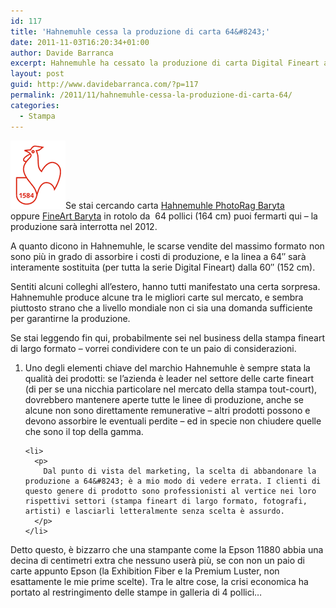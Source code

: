 ```yaml
---
id: 117
title: 'Hahnemuhle cessa la produzione di carta 64&#8243;'
date: 2011-11-03T16:20:34+01:00
author: Davide Barranca
excerpt: Hahnemuhle ha cessato la produzione di carta Digital Fineart a 64 pollici (162 cm).
layout: post
guid: http://www.davidebarranca.com/?p=117
permalink: /2011/11/hahnemuhle-cessa-la-produzione-di-carta-64/
categories:
  - Stampa
---
```

<div class="pf-content">
  <p>
    <img class="alignleft size-full wp-image-113" style="border-style: initial; border-color: initial; border-width: 0px;" title="Hahnemuhle" src="/wp-content/uploads/2011/11/Cock.gif" alt="Hahnemuhle Fine Art papers" width="88" height="109" />Se stai cercando carta <a title="Hahnemuhle PhotoRag Baryta paper" href="http://www.hahnemuehle.com/prod/us/461/592/photo-rag-baryta-315-gsm.html" target="_blank">Hahnemuhle PhotoRag Baryta</a> oppure <a title="Hahnemuhle FineArt Baryta paper" href="http://www.hahnemuehle.com/prod/us/461/603/fineart-baryta-325-gsm.html" target="_blank">FineArt Baryta</a> in rotolo da  64 pollici (164 cm) puoi fermarti qui &#8211; la produzione sarà interrotta nel 2012.
  </p>

  <p>
    A quanto dicono in Hahnemuhle, le scarse vendite del massimo formato non sono più in grado di assorbire i costi di produzione, e la linea a 64&#8243; sarà interamente sostituita (per tutta la serie Digital Fineart) dalla 60&#8243; (152 cm).
  </p>

  <p>
    <!--more-->
  </p>

  <p>
    Sentiti alcuni colleghi all&#8217;estero, hanno tutti manifestato una certa sorpresa. Hahnemuhle produce alcune tra le migliori carte sul mercato, e sembra piuttosto strano che a livello mondiale non ci sia una domanda sufficiente per garantirne la produzione.
  </p>

  <p>
    Se stai leggendo fin qui, probabilmente sei nel business della stampa fineart di largo formato &#8211; vorrei condividere con te un paio di considerazioni.
  </p>

  <ol>
    <li>
      <p>
        Uno degli elementi chiave del marchio Hahnemuhle è sempre stata la qualità dei prodotti: se l&#8217;azienda è leader nel settore delle carte fineart (di per se una nicchia particolare nel mercato della stampa tout-court), dovrebbero mantenere aperte tutte le linee di produzione, anche se alcune non sono direttamente remunerative &#8211; altri prodotti possono e devono assorbire le eventuali perdite &#8211; ed in specie non chiudere quelle che sono il top della gamma.
      </p>
    </li>

    <li>
      <p>
        Dal punto di vista del marketing, la scelta di abbandonare la produzione a 64&#8243; è a mio modo di vedere errata. I clienti di questo genere di prodotto sono professionisti al vertice nei loro rispettivi settori (stampa fineart di largo formato, fotografi, artisti) e lasciarli letteralmente senza scelta è assurdo.
      </p>
    </li>
  </ol>

  <div>
    Detto questo, è bizzarro che una stampante come la Epson 11880 abbia una decina di centimetri extra che nessuno userà più, se con non un paio di carte appunto Epson (la Exhibition Fiber e la Premium Luster, non esattamente le mie prime scelte). Tra le altre cose, la crisi economica ha portato al restringimento delle stampe in galleria di 4 pollici&#8230;
  </div>
</div>
